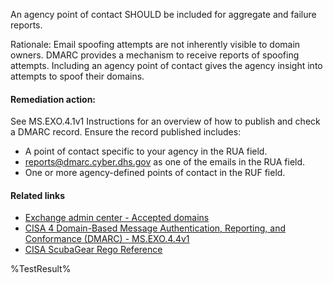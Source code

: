 An agency point of contact SHOULD be included for aggregate and failure reports.

Rationale: Email spoofing attempts are not inherently visible to domain owners. DMARC provides a mechanism to receive reports of spoofing attempts. Including an agency point of contact gives the agency insight into attempts to spoof their domains.

#### Remediation action:

See MS.EXO.4.1v1 Instructions for an overview of how to publish and check a DMARC record. Ensure the record published includes:

* A point of contact specific to your agency in the RUA field.
* reports@dmarc.cyber.dhs.gov as one of the emails in the RUA field.
* One or more agency-defined points of contact in the RUF field.

#### Related links

* [Exchange admin center - Accepted domains](https://admin.exchange.microsoft.com/#/accepteddomains)
* [CISA 4 Domain-Based Message Authentication, Reporting, and Conformance (DMARC) - MS.EXO.4.4v1](https://github.com/cisagov/ScubaGear/blob/main/PowerShell/ScubaGear/baselines/exo.md#msexo44v1)
* [CISA ScubaGear Rego Reference](https://github.com/cisagov/ScubaGear/blob/main/PowerShell/ScubaGear/Rego/EXOConfig.rego#L252)

<!--- Results --->
%TestResult%